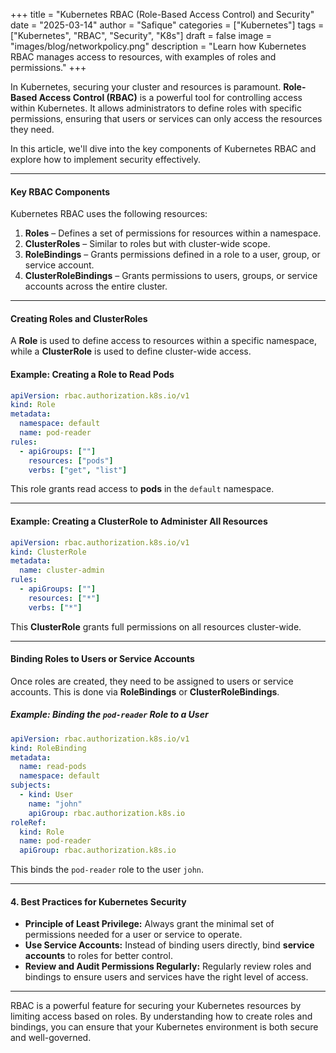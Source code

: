 +++
title = "Kubernetes RBAC (Role-Based Access Control) and Security"
date = "2025-03-14"
author = "Safique"
categories = ["Kubernetes"]
tags = ["Kubernetes", "RBAC", "Security", "K8s"]
draft = false
image = "images/blog/networkpolicy.png"
description = "Learn how Kubernetes RBAC manages access to resources, with examples of roles and permissions."
+++

In Kubernetes, securing your cluster and resources is paramount. **Role-Based Access Control (RBAC)** is a powerful tool for controlling access within Kubernetes. It allows administrators to define roles with specific permissions, ensuring that users or services can only access the resources they need.  

In this article, we'll dive into the key components of Kubernetes RBAC and explore how to implement security effectively.

---

#### Key RBAC Components

Kubernetes RBAC uses the following resources:  
1. **Roles** – Defines a set of permissions for resources within a namespace.  
2. **ClusterRoles** – Similar to roles but with cluster-wide scope.  
3. **RoleBindings** – Grants permissions defined in a role to a user, group, or service account.  
4. **ClusterRoleBindings** – Grants permissions to users, groups, or service accounts across the entire cluster.

---

#### Creating Roles and ClusterRoles

A **Role** is used to define access to resources within a specific namespace, while a **ClusterRole** is used to define cluster-wide access.

#### Example: Creating a Role to Read Pods
```yaml
apiVersion: rbac.authorization.k8s.io/v1
kind: Role
metadata:
  namespace: default
  name: pod-reader
rules:
  - apiGroups: [""]
    resources: ["pods"]
    verbs: ["get", "list"]
```

This role grants read access to **pods** in the `default` namespace.

---

#### Example: Creating a ClusterRole to Administer All Resources
```yaml
apiVersion: rbac.authorization.k8s.io/v1
kind: ClusterRole
metadata:
  name: cluster-admin
rules:
  - apiGroups: [""]
    resources: ["*"]
    verbs: ["*"]
```

This **ClusterRole** grants full permissions on all resources cluster-wide.

---

#### Binding Roles to Users or Service Accounts

Once roles are created, they need to be assigned to users or service accounts. This is done via **RoleBindings** or **ClusterRoleBindings**.

##### Example: Binding the `pod-reader` Role to a User
```yaml
apiVersion: rbac.authorization.k8s.io/v1
kind: RoleBinding
metadata:
  name: read-pods
  namespace: default
subjects:
  - kind: User
    name: "john"
    apiGroup: rbac.authorization.k8s.io
roleRef:
  kind: Role
  name: pod-reader
  apiGroup: rbac.authorization.k8s.io
```

This binds the `pod-reader` role to the user `john`.

---

#### 4. Best Practices for Kubernetes Security

- **Principle of Least Privilege:** Always grant the minimal set of permissions needed for a user or service to operate.  
- **Use Service Accounts:** Instead of binding users directly, bind **service accounts** to roles for better control.  
- **Review and Audit Permissions Regularly:** Regularly review roles and bindings to ensure users and services have the right level of access.

---

RBAC is a powerful feature for securing your Kubernetes resources by limiting access based on roles. By understanding how to create roles and bindings, you can ensure that your Kubernetes environment is both secure and well-governed.
